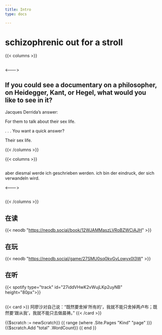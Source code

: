 ```yaml
---
title: Intro
type: docs

---
```


# schizophrenic out for a stroll

{{< columns >}}
##  



<--->

## If you could see a documentary on a philosopher, on Heidegger, Kant, or Hegel, what would you like to see in it?

Jacques Derrida’s answer: <br>


For them to talk about their sex life.<br>


. . . You want a quick answer?<br>


Their sex life.


{{< /columns >}}

{{< columns >}}
##  

aber diesmal werde ich geschrieben werden. ich bin der eindruck, der sich verwandeln wird.

<--->

##   





{{< /columns >}}

## 在读

{{< neodb "https://neodb.social/book/12WJAMMaszLVRoBZWCiAJH" >}}




## 在玩

{{< neodb "https://neodb.social/game/27SMU0sq0kvGvLowyx0l3W" >}}



## 在听

{{< spotify type="track" id="27iddVHwK2vWujLKp2uyNB" height="80px">}} 




##

{{< card >}}
阿廖沙对自己说：“既然要舍掉‘所有的’，我就不能只舍掉两卢布；既然要‘跟从我’，我就不能只去做晨祷。”
{{< /card >}}


{{$scratch := newScratch}}
{{ range (where .Site.Pages "Kind" "page" )}}
    {{$scratch.Add "total" .WordCount}}
{{ end }}


